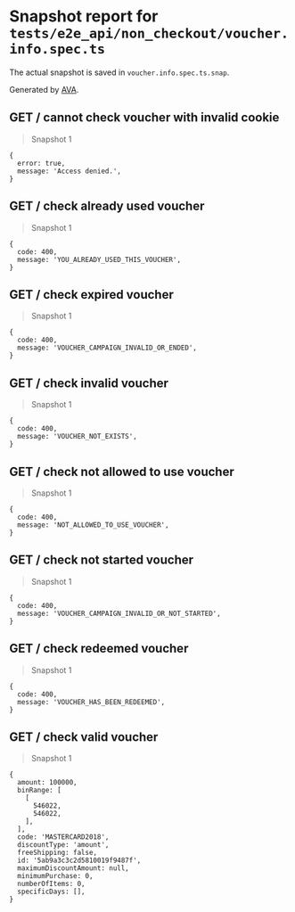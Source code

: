 # Snapshot report for `tests/e2e_api/non_checkout/voucher.info.spec.ts`

The actual snapshot is saved in `voucher.info.spec.ts.snap`.

Generated by [AVA](https://ava.li).

## GET / cannot check voucher with invalid cookie

> Snapshot 1

    {
      error: true,
      message: 'Access denied.',
    }

## GET / check already used voucher

> Snapshot 1

    {
      code: 400,
      message: 'YOU_ALREADY_USED_THIS_VOUCHER',
    }

## GET / check expired voucher

> Snapshot 1

    {
      code: 400,
      message: 'VOUCHER_CAMPAIGN_INVALID_OR_ENDED',
    }

## GET / check invalid voucher

> Snapshot 1

    {
      code: 400,
      message: 'VOUCHER_NOT_EXISTS',
    }

## GET / check not allowed to use voucher 

> Snapshot 1

    {
      code: 400,
      message: 'NOT_ALLOWED_TO_USE_VOUCHER',
    }

## GET / check not started voucher

> Snapshot 1

    {
      code: 400,
      message: 'VOUCHER_CAMPAIGN_INVALID_OR_NOT_STARTED',
    }

## GET / check redeemed voucher

> Snapshot 1

    {
      code: 400,
      message: 'VOUCHER_HAS_BEEN_REDEEMED',
    }

## GET / check valid voucher

> Snapshot 1

    {
      amount: 100000,
      binRange: [
        [
          546022,
          546022,
        ],
      ],
      code: 'MASTERCARD2018',
      discountType: 'amount',
      freeShipping: false,
      id: '5ab9a3c3c2d5810019f9487f',
      maximumDiscountAmount: null,
      minimumPurchase: 0,
      numberOfItems: 0,
      specificDays: [],
    }

